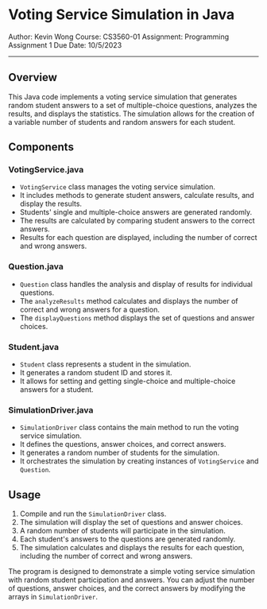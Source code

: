 # Voting Service Simulation in Java

Author: Kevin Wong
Course: CS3560-01
Assignment: Programming Assignment 1
Due Date: 10/5/2023

---

## Overview

This Java code implements a voting service simulation that generates random student answers to a set of multiple-choice questions, analyzes the results, and displays the statistics. The simulation allows for the creation of a variable number of students and random answers for each student.

## Components

### VotingService.java

- `VotingService` class manages the voting service simulation.
- It includes methods to generate student answers, calculate results, and display the results.
- Students' single and multiple-choice answers are generated randomly.
- The results are calculated by comparing student answers to the correct answers.
- Results for each question are displayed, including the number of correct and wrong answers.

### Question.java

- `Question` class handles the analysis and display of results for individual questions.
- The `analyzeResults` method calculates and displays the number of correct and wrong answers for a question.
- The `displayQuestions` method displays the set of questions and answer choices.

### Student.java

- `Student` class represents a student in the simulation.
- It generates a random student ID and stores it.
- It allows for setting and getting single-choice and multiple-choice answers for a student.

### SimulationDriver.java

- `SimulationDriver` class contains the main method to run the voting service simulation.
- It defines the questions, answer choices, and correct answers.
- It generates a random number of students for the simulation.
- It orchestrates the simulation by creating instances of `VotingService` and `Question`.

## Usage

1. Compile and run the `SimulationDriver` class.
2. The simulation will display the set of questions and answer choices.
3. A random number of students will participate in the simulation.
4. Each student's answers to the questions are generated randomly.
5. The simulation calculates and displays the results for each question, including the number of correct and wrong answers.

The program is designed to demonstrate a simple voting service simulation with random student participation and answers. You can adjust the number of questions, answer choices, and the correct answers by modifying the arrays in `SimulationDriver`.
